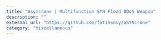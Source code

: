 ```yaml
---
title: "Asyncrone | Multifunction SYN Flood DDoS Weapon"
description: ""
external_url: "https://github.com/fatihsnsy/aSYNcrone"
category: "Miscellaneous"
---
```

